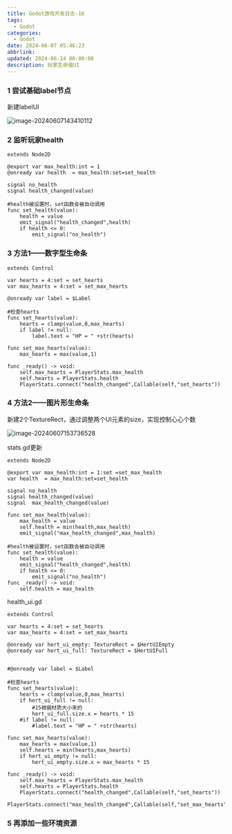 ```yaml
---
title: Godot游戏开发日志-16
tags:
  - Godot
categories:
  - Godot
date: 2024-06-07 05:46:23
abbrlink:
updated: 2024-06-14 00:00:00
description: 玩家生命值UI
---
```


### 1 尝试基础label节点

新建labelUI

![image-20240607143410112](https://blog-resources.this0.com/image/202406071434372.png?x-oss-process=style/this0-blog)

### 2 监听玩家health

```
extends Node2D

@export var max_health:int = 1
@onready var health  = max_health:set=set_health

signal no_health
signal health_changed(value)

#health被设置时，set函数会被自动调用
func set_health(value):
	health = value
	emit_signal("health_changed",health)
	if health <= 0:
		emit_signal("no_health")

```

### 3 方法1——数字型生命条

```
extends Control

var hearts = 4:set = set_hearts
var max_hearts = 4:set = set_max_hearts

@onready var label = $Label

#检查hearts
func set_hearts(value):
	hearts = clamp(value,0,max_hearts)
	if label != null:
		label.text = "HP = " +str(hearts)
	
func set_max_hearts(value):
	max_hearts = max(value,1)

func _ready() -> void:
	self.max_hearts = PlayerStats.max_health
	self.hearts = PlayerStats.health
	PlayerStats.connect("health_changed",Callable(self,"set_hearts"))

```

### 4 方法2——图片形生命条

新建2个TextureRect，通过调整两个UI元素的size，实现控制心心个数

![image-20240607153736528](https://blog-resources.this0.com/image/202406071537693.png?x-oss-process=style/this0-blog)

stats.gd更新

```
extends Node2D

@export var max_health:int = 1:set =set_max_health
var health  = max_health:set=set_health

signal no_health
signal health_changed(value)
signal  max_health_changed(value)

func set_max_health(value):
	max_health = value
	self.health = min(health,max_health)
	emit_signal("max_health_changed",max_health)

#health被设置时，set函数会被自动调用
func set_health(value):
	health = value
	emit_signal("health_changed",health)
	if health <= 0:
		emit_signal("no_health")
func _ready() -> void:
	self.health = max_health

```

health_ui.gd

```
extends Control

var hearts = 4:set = set_hearts
var max_hearts = 4:set = set_max_hearts

@onready var hert_ui_empty: TextureRect = $HertUIEmpty
@onready var hert_ui_full: TextureRect = $HertUIFull


#@onready var label = $Label

#检查hearts
func set_hearts(value):
	hearts = clamp(value,0,max_hearts)
	if hert_ui_full != null:
		#15根据材质大小来的
		hert_ui_full.size.x = hearts * 15
	#if label != null:
		#label.text = "HP = " +str(hearts)
	
func set_max_hearts(value):
	max_hearts = max(value,1)
	self.hearts = min(hearts,max_hearts)
	if hert_ui_empty != null:
		hert_ui_empty.size.x = max_hearts * 15

func _ready() -> void:
	self.max_hearts = PlayerStats.max_health
	self.hearts = PlayerStats.health
	PlayerStats.connect("health_changed",Callable(self,"set_hearts"))
	PlayerStats.connect("max_health_changed",Callable(self,"set_max_hearts"))

```

### 5 再添加一些环境资源
